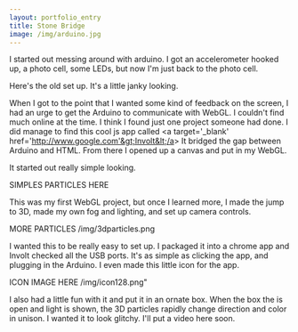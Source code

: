 ```yaml
---
layout: portfolio_entry
title: Stone Bridge
image: /img/arduino.jpg
---
```

I started out messing around with arduino.  I got an accelerometer hooked up, a photo cell, some LEDs, but now I'm just back to the photo cell.  

Here's the old set up. It's a little janky looking.


When I got to the point that I wanted some kind of feedback on the screen, I had an urge to get the Arduino to communicate with WebGL.  I couldn't find much online at the time. I think I found just one project someone had done.  I did manage to find this cool js app called &lt;a target='_blank' href='http://www.google.com'&gt;Involt&lt;/a&gt; It bridged the gap between Arduino and HTML.  From there I opened up a canvas and put in my WebGL.

It started out really simple looking.

SIMPLES PARTICLES HERE 

This was my first WebGL project, but once I learned more, I made the jump to 3D, made my own fog and lighting, and set up camera controls.

 MORE PARTICLES /img/3dparticles.png

I wanted this to be really easy to set up.  I packaged it into a chrome app and Involt checked all the USB ports.  It's as simple as clicking the app, and plugging in the Arduino.
I even made this little icon for the app.  

ICON IMAGE HERE /img/icon128.png"

I also had a little fun with it and put it in an ornate box.  When the box the is open and light is shown, the 3D particles rapidly change direction and color in unison.  I wanted it to look glitchy.  I'll put a video here soon.
